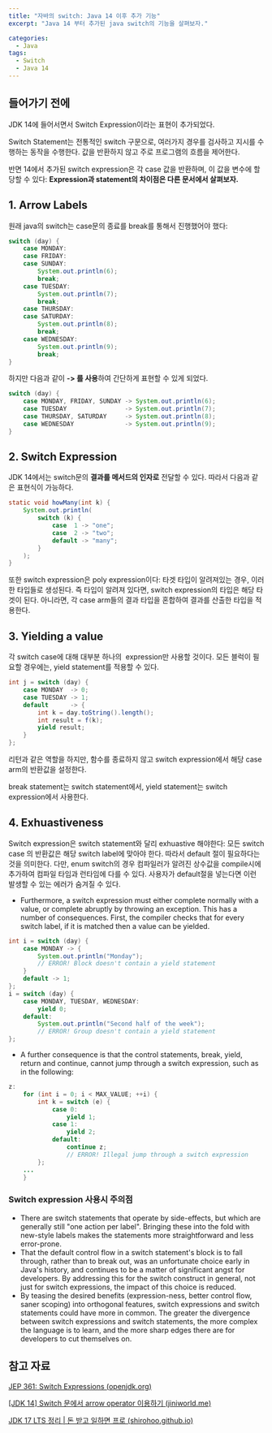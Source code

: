 ```yaml
---
title: "자바의 switch: Java 14 이후 추가 기능"
excerpt: "Java 14 부터 추가된 java switch의 기능을 살펴보자."

categories:
  - Java
tags:
  - Switch
  - Java 14
---
```

## 들어가기 전에

JDK 14에 들어서면서 Switch Expression이라는 표현이 추가되었다.

Switch Statement는 전통적인 switch 구문으로, 여러가지 경우를 검사하고 지시를 수행하는 동작을 수행한다. 값을 반환하지 않고 주로 프로그램의 흐름을 제어한다.

반면 14에서 추가된 switch expression은 각 case 값을 반환하며, 이 값을 변수에 할당할 수 있다: **Expression과 statement의 차이점은 다른 문서에서 살펴보자.**

## 1\. Arrow Labels

원래 java의 switch는 case문의 종료를 break를 통해서 진행했어야 했다:

```java
switch (day) {
    case MONDAY:
    case FRIDAY:
    case SUNDAY:
        System.out.println(6);
        break;
    case TUESDAY:
        System.out.println(7);
        break;
    case THURSDAY:
    case SATURDAY:
        System.out.println(8);
        break;
    case WEDNESDAY:
        System.out.println(9);
        break;
}
```

하지만 다음과 같이 **\-> 를 사용**하여 간단하게 표현할 수 있게 되었다.

```java
switch (day) {
    case MONDAY, FRIDAY, SUNDAY -> System.out.println(6);
    case TUESDAY                -> System.out.println(7);
    case THURSDAY, SATURDAY     -> System.out.println(8);
    case WEDNESDAY              -> System.out.println(9);
}
```

## 2\. Switch Expression

JDK 14에서는 switch문의 **결과를 메서드의 인자로** 전달할 수 있다. 따라서 다음과 같은 표현식이 가능하다.

```java
static void howMany(int k) {
    System.out.println(
        switch (k) {
            case  1 -> "one";
            case  2 -> "two";
            default -> "many";
        }
    );
}
```

또한 switch expression은 poly expression이다: 타겟 타입이 알려져있는 경우, 이러한 타입들로 생성된다. 즉 타입이 알려져 있다면, switch expression의 타입은 해당 타겟이 된다. 아니라면, 각 case arm들의 결과 타입을 혼합하여 결과를 산출한 타입을 적용한다.

## 3\. Yielding a value

각 switch case에 대해 대부분 하나의  expression만 사용할 것이다. 모든 블럭이 필요할 경우에는, yield statement를 적용할 수 있다.

```java
int j = switch (day) {
    case MONDAY  -> 0;
    case TUESDAY -> 1;
    default      -> {
        int k = day.toString().length();
        int result = f(k);
        yield result;
    }
};
```

리턴과 같은 역할을 하지만, 함수를 종료하지 않고 switch expression에서 해당 case arm의 반환값을 설정한다.

break statement는 switch statement에서, yield statement는 switch expression에서 사용한다.

## 4\. Exhuastiveness

Switch expression은 switch statement와 달리 exhuastive 해야한다: 모든 switch case 의 반환값은 해당 switch label에 맞아야 한다. 따라서 default 절이 필요하다는 것을 의미한다. 다만, enum switch의 경우 컴파일러가 알려진 상수값을 compile시에 추가하여 컴파일 타임과 런타임에 다를 수 있다. 사용자가 default절을 넣는다면 이런 발생할 수 있는 에러가 숨겨질 수 있다.

-   Furthermore, a switch expression must either complete normally with a value, or complete abruptly by throwing an exception. This has a number of consequences. First, the compiler checks that for every switch label, if it is matched then a value can be yielded.

```java
int i = switch (day) {
    case MONDAY -> {
        System.out.println("Monday"); 
        // ERROR! Block doesn't contain a yield statement
    }
    default -> 1;
};
i = switch (day) {
    case MONDAY, TUESDAY, WEDNESDAY: 
        yield 0;
    default: 
        System.out.println("Second half of the week");
        // ERROR! Group doesn't contain a yield statement
};
```

-   A further consequence is that the control statements, break, yield, return and continue, cannot jump through a switch expression, such as in the following:

```java
z: 
    for (int i = 0; i < MAX_VALUE; ++i) {
        int k = switch (e) { 
            case 0:  
                yield 1;
            case 1:
                yield 2;
            default: 
                continue z; 
                // ERROR! Illegal jump through a switch expression 
        };
    ...
    }
```

### Switch expression 사용시 주의점

-   There are switch statements that operate by side-effects, but which are generally still "one action per label". Bringing these into the fold with new-style labels makes the statements more straightforward and less error-prone.
-   That the default control flow in a switch statement's block is to fall through, rather than to break out, was an unfortunate choice early in Java's history, and continues to be a matter of significant angst for developers. By addressing this for the switch construct in general, not just for switch expressions, the impact of this choice is reduced.
-   By teasing the desired benefits (expression-ness, better control flow, saner scoping) into orthogonal features, switch expressions and switch statements could have more in common. The greater the divergence between switch expressions and switch statements, the more complex the language is to learn, and the more sharp edges there are for developers to cut themselves on.

## 참고 자료

[JEP 361: Switch Expressions (openjdk.org)](https://openjdk.org/jeps/361)

[\[JDK 14\] Switch 문에서 arrow operator 이용하기 (jiniworld.me)](https://blog.jiniworld.me/161#recentComments)

[JDK 17 LTS 정리 | 돈 받고 일하면 프로 (shirohoo.github.io)](https://shirohoo.github.io/backend/java/2022-01-27-jdk17-lts/#switch-expression)